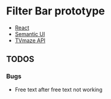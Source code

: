 # Filter Bar prototype

- [React](https://reactjs.org/)
- [Semantic UI](https://react.semantic-ui.com/)
- [TVmaze API](https://www.tvmaze.com/api)

## TODOS

### Bugs

- Free text after free text not working

